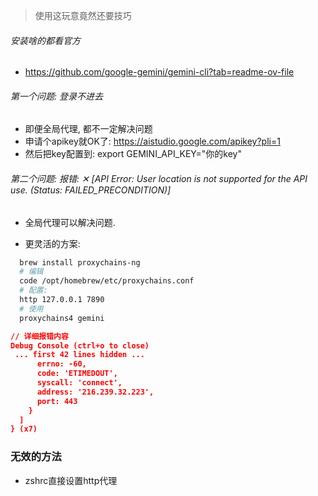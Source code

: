 >   使用这玩意竟然还要技巧

###### 安装啥的都看官方

* https://github.com/google-gemini/gemini-cli?tab=readme-ov-file



###### 第一个问题: 登录不进去

* 即便全局代理, 都不一定解决问题
* 申请个apikey就OK了: https://aistudio.google.com/apikey?pli=1
* 然后把key配置到:  export GEMINI_API_KEY="你的key"



###### 第二个问题: 报错: ✕ [API Error: User location is not supported for the API use. (Status:   FAILED_PRECONDITION)]

* 全局代理可以解决问题.

* 更灵活的方案: 

```sh
  brew install proxychains-ng
  # 编辑 
  code /opt/homebrew/etc/proxychains.conf
  # 配置: 
  http 127.0.0.1 7890
  # 使用
  proxychains4 gemini
```

```json
// 详细报错内容 
Debug Console (ctrl+o to close)
 ... first 42 lines hidden ...
      errno: -60,
      code: 'ETIMEDOUT',
      syscall: 'connect',
      address: '216.239.32.223',
      port: 443
    }
  ]  
} (x7)
```



### 无效的方法

* zshrc直接设置http代理
